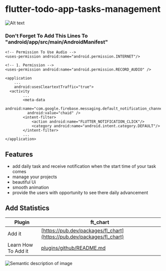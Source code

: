 # flutter-todo-app-tasks-management

<img src="https://i.pinimg.com/originals/a3/c7/35/a3c7357e33061a3fc4f43fdd2622cbfb.gif" alt="Alt text" title="Optional title">

<h3> Don't Forget To Add This Lines To "android/app/src/main/AndroidManifest"</h3>
    <!-- Permission Notification-->
    <uses-permission android:name="android.permission.POST_NOTIFICATIONS"/>
    
    <!-- Permission To Use Audio -->
    <uses-permission android:name="android.permission.INTERNET"/>

    <!-- 1. Permission -->
    <uses-permission android:name="android.permission.RECORD_AUDIO" />
    
    <application
        ...
        android:usesCleartextTraffic="true">
      <activity
            ...
            <meta-data
              android:name="com.google.firebase.messaging.default_notification_channel_id"
              android:value="chaid" />
            <intent-filter>
                <action android:name="FLUTTER_NOTIFICATION_CLICK"/>
                <category android:name="android.intent.category.DEFAULT"/>
            </intent-filter>
            ...
    </application>

## Features

- add daily task and receive notification when the start time of your task comes
- manage your projects 
- beautiful Ui
- smooth animation
- provide the users with opportunity to see there daily advancement 

## Add Statistics
| Plugin | ft_chart |
| ------ | ------ |
| Add it | [https://pub.dev/packages/fl_chart](https://pub.dev/packages/fl_chart) |
| Learn How To Add it | [plugins/github/README.md](https://github.com/imaNNeoFighT/fl_chart/blob/master/repo_files/documentations/bar_chart.md) |

![Semantic description of image](/icons/Giant_Page_.png)
